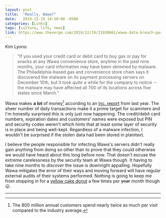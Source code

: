 ```yaml
---
layout: post
title:  "Really, Wawa?"
date:   2019-12-19 14:30:00 -0500
categories: [Links]
tags: [culture, life, news]
link: https://www.theverge.com/2019/12/19/21030661/wawa-data-breach-gas-convenience-store-credit-debit-card-info-leak
---
```


Kim Lyons:

>“If you used your credit card or debit card to buy gas or pay for snacks at any Wawa convenience store,
anytime in the past nine months, your card information may have been skimmed by malware. The Philadelphia-based
gas and convenience store chain says it discovered the malware on its payment processing servers on December 10th,
but it took quite a while for the company to notice -- the malware may have affected all 700 of its locations
across five states since March.”

Wawa makes **a lot** of money[^1] according to an [Inc. report](https://www.inc.com/magazine/201806/maria-aspan/wawa-convenience-store-pennsylvania.html) from last year. The sheer number of daily transactions make it a prime target for scammers and I'm honestly surprised this is only just now happening. The credit/debit card numbers, expiration dates and customers' names were exposed but PIN and security codes weren't which hints that at least some layer of security is in place and being well-kept. Regardless of a malware infection, I wouldn't be surprised if the stolen data had been stored in plaintext.

I believe the people responsible for infecting Wawa's servers didn't really gain anything from doing so other than to prove that they could otherwise we would have heard about this long before now. That doesn't excuse the extreme carelessness by the security team at Wawa though. It having to take nine months to *discover* the issue is downright appalling. Hopefully Wawa mitigates the error of their ways and moving forward will have regular external audits of their systems performed. Nothing is going to keep me from stopping in for a [yellow cake donut](https://www.pinterest.com/pin/117586240254911140/) a few times per ~~year~~ month though 😛.

***

[^1]: The 800 million annual customers spend nearly twice as much per visit compared to the industry average.
